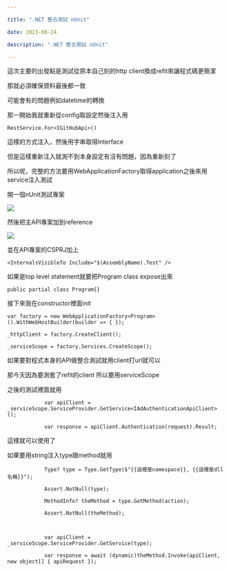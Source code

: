 ```yaml
---

title: ".NET 整合測試 nUnit"

date: 2023-08-24

description: ".NET 整合測試 nUnit"

---
```




這次主要的出發點是測試從原本自己刻的http client換成refit來讓程式碼更簡潔



那就必須確保資料最後都一致



可能會有的問題例如datetime的轉換



那一開始我就重新從config取設定然後注入用



    

    

    RestService.For<IGitHubApi>()



這樣的方式注入，然後用字串取得Interface



但是這樣重新注入就測不到本身設定有沒有問題，因為重新刻了



所以呢，完整的方法要用WebApplicationFactory取得application之後來用service注入測試



開一個nUnit測試專案



![](https://jaythecheyi.home.blog/wp-content/uploads/2023/08/image.png?w=1012)



然後把主API專案加到reference



![](https://jaythecheyi.home.blog/wp-content/uploads/2023/08/image-1.png?w=786)


並在API專案的CSPRJ加上



    

    

    <InternalsVisibleTo Include="$(AssemblyName).Test" />



如果是top level statement就要把Program class expose出來



    

    

    public partial class Program{}



接下來我在constructor裡面init



    

    

    var factory = new WebApplicationFactory<Program>().WithWebHostBuilder(builder => { });

    _httpClient = factory.CreateClient();

    _serviceScope = factory.Services.CreateScope();



如果要對程式本身的API做整合測試就用client打url就可以



那今天因為要測套了refit的client 所以要用serviceScope



之後的測試裡面就用



    

    

                var apiClient = _serviceScope.ServiceProvider.GetService<IAdAuthenticationApiClient>();

                var response = apiClient.Authentication(request).Result;



這樣就可以使用了



如果要用string注入type跟method就用



    

    

                Type? type = Type.GetType($"{{這裡是namespace}}, {{這裡是dll名稱}}");

                Assert.NotNull(type);

                MethodInfo? theMethod = type.GetMethod(action);

                Assert.NotNull(theMethod);

    

                var apiClient = _serviceScope.ServiceProvider.GetService(type);

                var response = await (dynamic)theMethod.Invoke(apiClient, new object[] { apiRequest });



